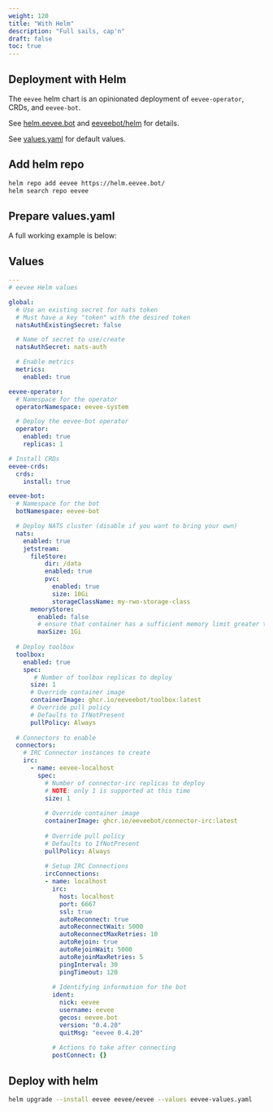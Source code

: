 ```yaml
---
weight: 120
title: "With Helm"
description: "Full sails, cap'n"
draft: false
toc: true
---
```


## Deployment with Helm

The `eevee` helm chart is an opinionated deployment of `eevee-operator`, CRDs, and `eevee-bot`.

See [helm.eevee.bot](https://helm.eevee.bot) and [eeveebot/helm](https://github.com/eeveebot/helm) for details.

See [values.yaml](https://helm.eevee.bot/charts/eevee/values.yaml) for default values.


## Add helm repo

```bash
helm repo add eevee https://helm.eevee.bot/
helm search repo eevee
```

## Prepare values.yaml

A full working example is below:

## Values

```yaml
---
# eevee Helm values

global:
  # Use an existing secret for nats token
  # Must have a key "token" with the desired token
  natsAuthExistingSecret: false

  # Name of secret to use/create
  natsAuthSecret: nats-auth

  # Enable metrics
  metrics:
    enabled: true

eevee-operator:
  # Namespace for the operator
  operatorNamespace: eevee-system

  # Deploy the eevee-bot operator
  operator:
    enabled: true
    replicas: 1

# Install CRDs
eevee-crds:
  crds:
    install: true

eevee-bot:
  # Namespace for the bot
  botNamespace: eevee-bot

  # Deploy NATS cluster (disable if you want to bring your own)
  nats:
    enabled: true
    jetstream:
      fileStore:
          dir: /data
          enabled: true
          pvc:
            enabled: true
            size: 10Gi
            storageClassName: my-rwo-storage-class
      memoryStore:
        enabled: false
        # ensure that container has a sufficient memory limit greater than maxSize
        maxSize: 1Gi
  
  # Deploy toolbox
  toolbox:
    enabled: true
    spec:
       # Number of toolbox replicas to deploy
      size: 1
      # Override container image
      containerImage: ghcr.io/eeveebot/toolbox:latest
      # Override pull policy
      # Defaults to IfNotPresent
      pullPolicy: Always
  
  # Connectors to enable
  connectors:
    # IRC Connector instances to create
    irc:
      - name: eevee-localhost
        spec:
          # Number of connector-irc replicas to deploy
          # NOTE: only 1 is supported at this time
          size: 1
  
          # Override container image
          containerImage: ghcr.io/eeveebot/connector-irc:latest
  
          # Override pull policy
          # Defaults to IfNotPresent
          pullPolicy: Always
  
          # Setup IRC Connections
          ircConnections:
          - name: localhost
            irc:
              host: localhost
              port: 6667
              ssl: true
              autoReconnect: true
              autoReconnectWait: 5000
              autoReconnectMaxRetries: 10
              autoRejoin: true
              autoRejoinWait: 5000
              autoRejoinMaxRetries: 5
              pingInterval: 30
              pingTimeout: 120
  
            # Identifying information for the bot
            ident:
              nick: eevee
              username: eevee
              gecos: eevee.bot
              version: "0.4.20"
              quitMsg: "eevee 0.4.20"
  
            # Actions to take after connecting
            postConnect: {}
```

## Deploy with helm

```bash
helm upgrade --install eevee eevee/eevee --values eevee-values.yaml
```
